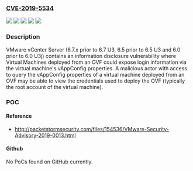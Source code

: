 ### [CVE-2019-5534](https://cve.mitre.org/cgi-bin/cvename.cgi?name=CVE-2019-5534)
![](https://img.shields.io/static/v1?label=Product&message=vCenter%20Server&color=blue)
![](https://img.shields.io/static/v1?label=Version&message=6.0%20prior%20to%206.0%20U3j%20&color=brightgreen)
![](https://img.shields.io/static/v1?label=Version&message=6.5%20prior%20to%206.5%20U3%20&color=brightgreen)
![](https://img.shields.io/static/v1?label=Version&message=6.7%20prior%20to%206.7%20U3%20&color=brightgreen)
![](https://img.shields.io/static/v1?label=Vulnerability&message=Information%20disclosure%20vulnerability&color=brightgreen)

### Description

VMware vCenter Server (6.7.x prior to 6.7 U3, 6.5 prior to 6.5 U3 and 6.0 prior to 6.0 U3j) contains an information disclosure vulnerability where Virtual Machines deployed from an OVF could expose login information via the virtual machine's vAppConfig properties. A malicious actor with access to query the vAppConfig properties of a virtual machine deployed from an OVF may be able to view the credentials used to deploy the OVF (typically the root account of the virtual machine).

### POC

#### Reference
- http://packetstormsecurity.com/files/154536/VMware-Security-Advisory-2019-0013.html

#### Github
No PoCs found on GitHub currently.

